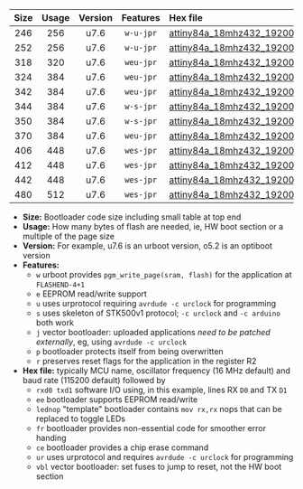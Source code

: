 |Size|Usage|Version|Features|Hex file|
|:-:|:-:|:-:|:-:|:--|
|246|256|u7.6|`w-u-jpr`|[attiny84a_18mhz432_19200bps_rxb0_txb1_ur_vbl.hex](https://raw.githubusercontent.com/stefanrueger/urboot/main/bootloaders/attiny84a/fcpu_18mhz432/19200_bps/attiny84a_18mhz432_19200bps_rxb0_txb1_ur_vbl.hex)|
|252|256|u7.6|`w-u-jpr`|[attiny84a_18mhz432_19200bps_rxb0_txb1_lednop_ur_vbl.hex](https://raw.githubusercontent.com/stefanrueger/urboot/main/bootloaders/attiny84a/fcpu_18mhz432/19200_bps/attiny84a_18mhz432_19200bps_rxb0_txb1_lednop_ur_vbl.hex)|
|318|320|u7.6|`weu-jpr`|[attiny84a_18mhz432_19200bps_rxb0_txb1_ee_ur_vbl.hex](https://raw.githubusercontent.com/stefanrueger/urboot/main/bootloaders/attiny84a/fcpu_18mhz432/19200_bps/attiny84a_18mhz432_19200bps_rxb0_txb1_ee_ur_vbl.hex)|
|324|384|u7.6|`weu-jpr`|[attiny84a_18mhz432_19200bps_rxb0_txb1_ee_lednop_ur_vbl.hex](https://raw.githubusercontent.com/stefanrueger/urboot/main/bootloaders/attiny84a/fcpu_18mhz432/19200_bps/attiny84a_18mhz432_19200bps_rxb0_txb1_ee_lednop_ur_vbl.hex)|
|342|384|u7.6|`weu-jpr`|[attiny84a_18mhz432_19200bps_rxb0_txb1_ee_lednop_fr_ur_vbl.hex](https://raw.githubusercontent.com/stefanrueger/urboot/main/bootloaders/attiny84a/fcpu_18mhz432/19200_bps/attiny84a_18mhz432_19200bps_rxb0_txb1_ee_lednop_fr_ur_vbl.hex)|
|344|384|u7.6|`w-s-jpr`|[attiny84a_18mhz432_19200bps_rxb0_txb1_vbl.hex](https://raw.githubusercontent.com/stefanrueger/urboot/main/bootloaders/attiny84a/fcpu_18mhz432/19200_bps/attiny84a_18mhz432_19200bps_rxb0_txb1_vbl.hex)|
|350|384|u7.6|`w-s-jpr`|[attiny84a_18mhz432_19200bps_rxb0_txb1_lednop_vbl.hex](https://raw.githubusercontent.com/stefanrueger/urboot/main/bootloaders/attiny84a/fcpu_18mhz432/19200_bps/attiny84a_18mhz432_19200bps_rxb0_txb1_lednop_vbl.hex)|
|370|384|u7.6|`weu-jpr`|[attiny84a_18mhz432_19200bps_rxb0_txb1_ee_lednop_fr_ce_ur_vbl.hex](https://raw.githubusercontent.com/stefanrueger/urboot/main/bootloaders/attiny84a/fcpu_18mhz432/19200_bps/attiny84a_18mhz432_19200bps_rxb0_txb1_ee_lednop_fr_ce_ur_vbl.hex)|
|406|448|u7.6|`wes-jpr`|[attiny84a_18mhz432_19200bps_rxb0_txb1_ee_vbl.hex](https://raw.githubusercontent.com/stefanrueger/urboot/main/bootloaders/attiny84a/fcpu_18mhz432/19200_bps/attiny84a_18mhz432_19200bps_rxb0_txb1_ee_vbl.hex)|
|412|448|u7.6|`wes-jpr`|[attiny84a_18mhz432_19200bps_rxb0_txb1_ee_lednop_vbl.hex](https://raw.githubusercontent.com/stefanrueger/urboot/main/bootloaders/attiny84a/fcpu_18mhz432/19200_bps/attiny84a_18mhz432_19200bps_rxb0_txb1_ee_lednop_vbl.hex)|
|442|448|u7.6|`wes-jpr`|[attiny84a_18mhz432_19200bps_rxb0_txb1_ee_lednop_fr_vbl.hex](https://raw.githubusercontent.com/stefanrueger/urboot/main/bootloaders/attiny84a/fcpu_18mhz432/19200_bps/attiny84a_18mhz432_19200bps_rxb0_txb1_ee_lednop_fr_vbl.hex)|
|480|512|u7.6|`wes-jpr`|[attiny84a_18mhz432_19200bps_rxb0_txb1_ee_lednop_fr_ce_vbl.hex](https://raw.githubusercontent.com/stefanrueger/urboot/main/bootloaders/attiny84a/fcpu_18mhz432/19200_bps/attiny84a_18mhz432_19200bps_rxb0_txb1_ee_lednop_fr_ce_vbl.hex)|

- **Size:** Bootloader code size including small table at top end
- **Usage:** How many bytes of flash are needed, ie, HW boot section or a multiple of the page size
- **Version:** For example, u7.6 is an urboot version, o5.2 is an optiboot version
- **Features:**
  + `w` urboot provides `pgm_write_page(sram, flash)` for the application at `FLASHEND-4+1`
  + `e` EEPROM read/write support
  + `u` uses urprotocol requiring `avrdude -c urclock` for programming
  + `s` uses skeleton of STK500v1 protocol; `-c urclock` and `-c arduino` both work
  + `j` vector bootloader: uploaded applications *need to be patched externally*, eg, using `avrdude -c urclock`
  + `p` bootloader protects itself from being overwritten
  + `r` preserves reset flags for the application in the register R2
- **Hex file:** typically MCU name, oscillator frequency (16 MHz default) and baud rate (115200 default) followed by
  + `rxd0 txd1` software I/O using, in this example, lines RX `D0` and TX `D1`
  + `ee` bootloader supports EEPROM read/write
  + `lednop` "template" bootloader contains `mov rx,rx` nops that can be replaced to toggle LEDs
  + `fr` bootloader provides non-essential code for smoother error handing
  + `ce` bootloader provides a chip erase command
  + `ur` uses urprotocol and requires `avrdude -c urclock` for programming
  + `vbl` vector bootloader: set fuses to jump to reset, not the HW boot section
